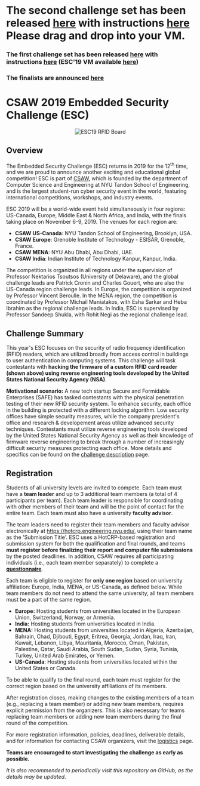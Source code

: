 # The second challenge set has been released [here](Challenge%20Releases) with instructions [here](final_phase.md) Please drag and drop into your VM.

### The first challenge set has been released [here](Challenge%20Releases) with instructions [here](final_phase.md) (ESC'19 VM available [here](https://drive.google.com/drive/folders/1ee9Cs9WRh0ig8TVHYg7X28MBlnfzSTnp?usp=sharing))

### The finalists are announced [here](finalists.md)

CSAW 2019 Embedded Security Challenge (ESC)
===========================================
<p align="center">
  <img src="https://github.com/TrustworthyComputing/csaw_esc_2019/raw/master/esc19board4.png" alt="ESC19 RFID Board"/>
</p>

## Overview

The Embedded Security Challenge (ESC) returns in 2019 for the 12<sup>th</sup> time, and we are proud to announce another exciting and educational global competition! ESC is part of [CSAW](https://csaw.engineering.nyu.edu/about), which is founded by the department of Computer Science and Engineering at NYU Tandon School of Engineering, and is the largest student-run cyber security event in the world, featuring international competitions, workshops, and industry events.


ESC 2019 will be a world-wide event held simultaneously in four regions: US-Canada, Europe, Middle East & North Africa, and India, with the finals taking place on November 6-9, 2019. The venues for each region are:

-   **CSAW US-Canada**: NYU Tandon School of Engineering, Brooklyn, USA.
-   **CSAW Europe**: Grenoble Institute of Technology - ESISAR, Grenoble, France.
-   **CSAW MENA**: NYU Abu Dhabi, Abu Dhabi, UAE.
-   **CSAW India**: Indian Institute of Technology Kanpur, Kanpur, India.

The competition is organized in all regions under the supervision of Professor Nektarios Tsoutsos (University of Delaware), and the global challenge leads are Patrick Cronin and Charles Gouert, who are also the US-Canada region challenge leads. In Europe, the competition is organized by Professor Vincent Beroulle. In the MENA region, the competition is coordinated by Professor Michail Maniatakos, with Esha Sarkar and Heba Ibrahim as the regional challenge leads. In India, ESC is supervised by Professor Sandeep Shukla, with Rohit Negi as the regional challenge lead.

## Challenge Summary
This year's ESC focuses on the security of radio frequency identification (RFID) readers, which are utilized broadly from access control in buildings to user authentication in computing systems. This challenge will task contestants with **hacking the firmware of a custom RFID card reader (shown above) using reverse engineering tools developed by the United States National Security Agency (NSA)**.

**Motivational scenario:** A new tech startup Secure and Formidable Enterprises (SAFE) has tasked contestants with the physical penetration testing of their new RFID security system. To enhance security, each office in the building is protected with a different locking algorithm. Low security offices have simple security measures, while the company president's office and research & developement areas utilize advanced security techniques.  Contestants must utilize reverse engineering tools developed by the United States National Security Agency as well as their knowledge of firmware reverse engineering to break through a number of increasingly difficult security measures protecting each office. More details and specifics can be found on the [challenge description](challenge_description.md) page.

## Registration

Students of all university levels are invited to compete. Each team must have a **team leader** and up to 3 additional team members (a total of 4 participants per team). Each team leader is responsible for coordinating with other members of their team and will be the point of contact for the entire team. Each team must also have a university **faculty advisor**.


The team leaders need to register their team members and faculty advisor electronically at https://hotcrp.engineering.nyu.edu/, using their team name as the 'Submission Title'. ESC uses a HotCRP-based registration and submission system for both the qualification and final rounds, and teams **must register before finalizing their report and computer file submissions** by the posted deadlines. In addition, CSAW requires all participating individuals (i.e., each team member separately) to complete a [**questionnaire**](https://docs.google.com/forms/d/e/1FAIpQLSfjqovbDgm9xCdCUuXpAkklVygEu0hRq8sNmIKT1OzFVJ3Llw/viewform).


Each team is eligible to register for **only one region** based on university affiliation: Europe, India, MENA, or US-Canada, as defined below. While team members do not need to attend the same university, all team members must be a part of the same region.


-   **Europe:** Hosting students from universities located in the European Union, Switzerland, Norway, or Armenia.
-   **India:** Hosting students from universities located in India.
-   **MENA:** Hosting students from universities located in Algeria, Azerbaijan, Bahrain, Chad, Djibouti, Egypt, Eritrea, Georgia, Jordan, Iraq, Iran, Kuwait, Lebanon, Libya, Mauritania, Morocco, Oman, Pakistan, Palestine, Qatar, Saudi Arabia, South Sudan, Sudan, Syria, Tunisia, Turkey, United Arab Emirates, or Yemen.
-   **US-Canada**: Hosting students from universities located within the United States or Canada.


To be able to qualify to the final round, each team must register for the correct region based on the university affiliations of its members.


After registration closes, making changes to the existing members of a team (e.g., replacing a team member) or adding new team members, requires explicit permission from the organizers. This is also necessary for teams replacing team members or adding new team members during the final round of the competition.


For more registration information, policies, deadlines, deliverable details, and for information for contacting CSAW organizers, visit the [logistics](logistics.md) page.

**Teams are encouraged to start investigating the challenge as early as possible.**

*It is also recommended to periodically visit this repository on GitHub, as the details may be updated*.
